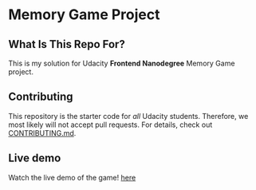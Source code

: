 # Memory Game Project


## What Is This Repo For?
This is my solution for Udacity **Frontend Nanodegree** Memory Game project.

## Contributing

This repository is the starter code for _all_ Udacity students. Therefore, we most likely will not accept pull requests.
For details, check out [CONTRIBUTING.md](CONTRIBUTING.md).


## Live demo
Watch the live demo of the game! [here](https://mosamy19.github.io/fend-memory-game)
